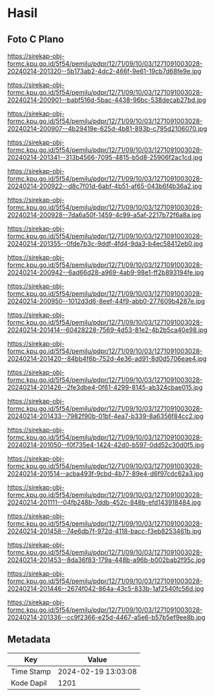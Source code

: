 # Hasil

## Foto C Plano

https://sirekap-obj-formc.kpu.go.id/5f54/pemilu/pdpr/12/71/09/10/03/1271091003028-20240214-201320--5b173ab2-4dc2-466f-9e61-19cb7d68fe9e.jpg

https://sirekap-obj-formc.kpu.go.id/5f54/pemilu/pdpr/12/71/09/10/03/1271091003028-20240214-200901--babf516d-5bac-4438-96bc-538decab27bd.jpg

https://sirekap-obj-formc.kpu.go.id/5f54/pemilu/pdpr/12/71/09/10/03/1271091003028-20240214-200907--4b29419e-625d-4b81-893b-c795d2106070.jpg

https://sirekap-obj-formc.kpu.go.id/5f54/pemilu/pdpr/12/71/09/10/03/1271091003028-20240214-201341--313b4566-7095-4815-b5d8-25906f2ac1cd.jpg

https://sirekap-obj-formc.kpu.go.id/5f54/pemilu/pdpr/12/71/09/10/03/1271091003028-20240214-200922--d8c7f01d-6abf-4b51-af65-043b6f4b36a2.jpg

https://sirekap-obj-formc.kpu.go.id/5f54/pemilu/pdpr/12/71/09/10/03/1271091003028-20240214-200928--7da6a50f-1459-4c99-a5af-2217b72f6a8a.jpg

https://sirekap-obj-formc.kpu.go.id/5f54/pemilu/pdpr/12/71/09/10/03/1271091003028-20240214-201355--0fde7b3c-9ddf-4fd4-9da3-b4ec58412eb0.jpg

https://sirekap-obj-formc.kpu.go.id/5f54/pemilu/pdpr/12/71/09/10/03/1271091003028-20240214-200942--6ad66d28-a969-4ab9-98e1-ff2b893194fe.jpg

https://sirekap-obj-formc.kpu.go.id/5f54/pemilu/pdpr/12/71/09/10/03/1271091003028-20240214-200950--1012d3d6-8eef-44f9-abb0-277609b4287e.jpg

https://sirekap-obj-formc.kpu.go.id/5f54/pemilu/pdpr/12/71/09/10/03/1271091003028-20240214-201414--60428228-7569-4d53-81e2-4b2b5ca40e98.jpg

https://sirekap-obj-formc.kpu.go.id/5f54/pemilu/pdpr/12/71/09/10/03/1271091003028-20240214-201420--84bb4f6b-752d-4e36-ad91-8d0d5706eae4.jpg

https://sirekap-obj-formc.kpu.go.id/5f54/pemilu/pdpr/12/71/09/10/03/1271091003028-20240214-201426--2fe3dbe4-0f61-4299-8145-ab324cbae015.jpg

https://sirekap-obj-formc.kpu.go.id/5f54/pemilu/pdpr/12/71/09/10/03/1271091003028-20240214-201433--7982f90b-01bf-4ea7-b339-8a6356f84cc2.jpg

https://sirekap-obj-formc.kpu.go.id/5f54/pemilu/pdpr/12/71/09/10/03/1271091003028-20240214-201050--f0f735e4-1424-42d0-b597-0dd52c30d0f5.jpg

https://sirekap-obj-formc.kpu.go.id/5f54/pemilu/pdpr/12/71/09/10/03/1271091003028-20240214-201514--acba493f-9cbd-4b77-89e4-d6f97cdc62a3.jpg

https://sirekap-obj-formc.kpu.go.id/5f54/pemilu/pdpr/12/71/09/10/03/1271091003028-20240214-201111--04fb248b-7ddb-452c-848b-efd143918484.jpg

https://sirekap-obj-formc.kpu.go.id/5f54/pemilu/pdpr/12/71/09/10/03/1271091003028-20240214-201458--74e6db7f-972d-4118-bacc-f3eb8253461b.jpg

https://sirekap-obj-formc.kpu.go.id/5f54/pemilu/pdpr/12/71/09/10/03/1271091003028-20240214-201453--8da36f83-179a-448b-a96b-b002bab2f95c.jpg

https://sirekap-obj-formc.kpu.go.id/5f54/pemilu/pdpr/12/71/09/10/03/1271091003028-20240214-201446--2674f042-864a-43c5-833b-1af2540fc56d.jpg

https://sirekap-obj-formc.kpu.go.id/5f54/pemilu/pdpr/12/71/09/10/03/1271091003028-20240214-201336--cc9f2366-e25d-4467-a5e6-b57b5ef9ee8b.jpg


## Metadata

| Key        | Value               |
| ---------- | ------------------- |
| Time Stamp | 2024-02-19 13:03:08 |
| Kode Dapil | 1201                |



